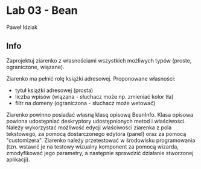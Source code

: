 # Lab 03 - Bean
Paweł Idziak

## Info

Zaprojektuj ziarenko z własnościami wszystkich możliwych typów (proste, ograniczone, wiązane).

Ziarenko ma pełnić rolę książki adresowej. 
Proponowane własności:
- tytuł książki adresowej (prosta)
- liczba wpisów (wiązana - słuchacz może np. zmieniać kolor tła)
- filtr na domeny (ograniczona - słuchacz może wetować)

Ziarenko powinno posiadać własną klasę opisową BeanInfo.
Klasa opisowa powinna udostępniać deskryptory udostępnionych metod i właściwości. 
Należy wykorzystać możliwość edycji właściwości ziarenka z pola tekstowego, za pomocą dostarczonego edytora (panel) oraz za pomocą "customizera".
Ziarenko należy przetestować w środowisku programowania (tzn. wstawić je na testowy wizualny komponent za pomocą wizarda, zmodyfikować jego parametry, a następnie sprawdzić działanie stworzonej aplikacji).
